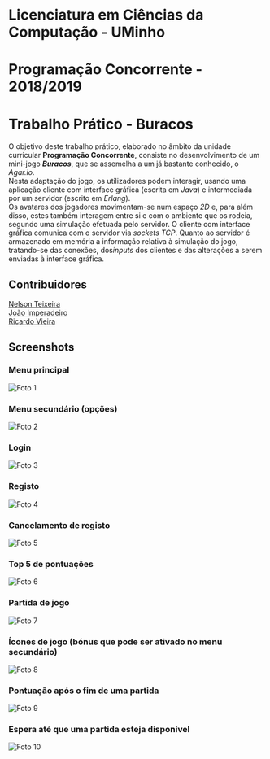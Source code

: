 # Licenciatura em Ciências da Computação - UMinho
# Programação Concorrente - 2018/2019
# Trabalho Prático - Buracos
O objetivo deste trabalho prático, elaborado no âmbito da unidade curricular **Programação Concorrente**, consiste no desenvolvimento de um mini-jogo ***Buracos***, que se assemelha a um já bastante conhecido, o *Agar.io*.  
Nesta adaptação do jogo, os utilizadores podem interagir, usando uma aplicação cliente com interface gráfica (escrita em *​Java*​) e intermediada por um servidor (escrito em *​Erlang*​).  
Os avatares dos jogadores movimentam-se num espaço​ *2D* e, para além disso, estes também interagem entre si e com o ambiente que os rodeia, segundo uma simulação efetuada pelo servidor. O cliente com interface gráfica comunica com o servidor via ​*sockets* *TCP*.​ Quanto ao servidor é armazenado em memória a informação relativa à simulação do jogo, tratando-se das conexões, dos ​*inputs* dos clientes e das alterações a serem enviadas à interface gráfica.

## Contribuidores

[Nelson Teixeira](https://github.com/Nelson198)  
[João Imperadeiro](https://github.com/JRI98)  
[Ricardo Vieira](https://github.com/rvkaki)

## Screenshots

### Menu principal
![Foto 1](https://github.com/Nelson198/PC/blob/master/Screenshots/Menu_Principal.png "Menu principal")  

### Menu secundário (opções)
![Foto 2](https://github.com/Nelson198/PC/blob/master/Screenshots/Menu_Secundário.png "Menu secundário")  

### Login
![Foto 3](https://github.com/Nelson198/PC/blob/master/Screenshots/Login.png "Login")  

### Registo
![Foto 4](https://github.com/Nelson198/PC/blob/master/Screenshots/Registo.png "Registo")  

### Cancelamento de registo
![Foto 5](https://github.com/Nelson198/PC/blob/master/Screenshots/Cancelamento%20de%20registo.png "Cancelamento de registo")  

### Top 5 de pontuações
![Foto 6](https://github.com/Nelson198/PC/blob/master/Screenshots/Top_5.png "Top 5 de pontuações")  

### Partida de jogo
![Foto 7](https://github.com/Nelson198/PC/blob/master/Screenshots/Partida.png "Partida de jogo")  

### Ícones de jogo (bónus que pode ser ativado no menu secundário)
![Foto 8](https://github.com/Nelson198/PC/blob/master/Screenshots/Ícones.png "Ícones de jogo")  

### Pontuação após o fim de uma partida
![Foto 9](https://github.com/Nelson198/PC/blob/master/Screenshots/Leaderboard.png "Pontuação após o fim de uma partida")  

### Espera até que uma partida esteja disponível
![Foto 10](https://github.com/Nelson198/PC/blob/master/Screenshots/Espera.png "Espera até que uma partida esteja disponível")